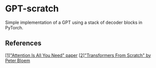 # GPT-scratch
Simple implementation of a GPT using a stack of decoder blocks in PyTorch.  

## References
[\[1\]"Attention Is All You Need" paper](https://arxiv.org/abs/1706.03762)
[\[2\]"Transformers From Scratch" by Peter Bloem](https://peterbloem.nl/blog/transformers)
